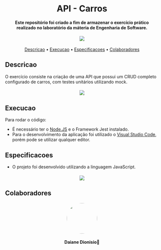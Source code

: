 <h1 align="center">
  <br>
  API - Carros
  <br>
</h1>

<h4 align="center">Este repositório foi criado a fim de armazenar o exercício prático realizado no laboratório da máteria de Engenharia de Software.
</h4>

<h4 align="center"><img src="https://img.icons8.com/external-avoca-kerismaker/64/null/external-Programing-web-development-avoca-kerismaker.png"/>
</h4>



<p align="center">
  <a href="#descricao">Descricao</a> •
  <a     href="#execucao">Execucao</a> •
  <a     href="#especificacoes">Especificacoes</a> •
   <a     href="#colaboradores">Colaboradores</a> 
</p>

## Descricao

O exercício consiste na criação de uma API que possui um CRUD completo configurado de carros, com testes unitários utilizando mock.


<h4 align="center"><img src="https://img.icons8.com/clouds/100/null/car.png"/>
</h4>


## Execucao

Para rodar o código:
* É necessário ter o <a href="https://nodejs.org/en/download">Node.JS</a> e o Framework Jest instalado.
* Para o desenvolvimento da aplicação foi utilizado o <a href="https://code.visualstudio.com/">Visual Studio Code</a>, porém pode se utilizar qualquer editor.



## Especificacoes

* O projeto foi desenvolvido utilizando a linguagem JavaScript.

<h4 align="center">
<img src="https://img.icons8.com/external-flaticons-lineal-color-flat-icons/64/null/external-javascript-mobile-app-development-flaticons-lineal-color-flat-icons-3.png"/>

</h4>

## Colaboradores

<h4 align="center">
    <img style="border-radius: 50%" src="https://avatars.githubusercontent.com/u/90014515?s=400&u=77a9653e985f39315bdf87046303fb6ca8d24db7&v=4" width="100px;"/>
</h4>
<h4 align="center">
    <b>Daiane Dionisio🚀</b>
</h4>
